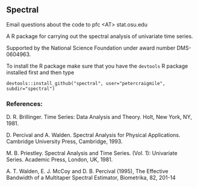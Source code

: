 ## Spectral

Email questions about the code to pfc &lt;AT&gt; stat.osu.edu

A R package for carrying out the spectral analysis of univariate time series.

Supported by the National Science Foundation under award number DMS-0604963.

To install the R package make sure that you have the `devtools` R package installed first and then type
```
devtools::install_github("spectral", user="petercraigmile", subdir="spectral") 
```


### References:

D. R. Brillinger. Time Series: Data Analysis and Theory. Holt, New York, NY, 1981.

D. Percival and A. Walden. Spectral Analysis for Physical Applications. Cambridge
University Press, Cambridge, 1993.

M. B. Priestley. Spectral Analysis and Time Series. (Vol. 1): Univariate Series. Academic
Press, London, UK, 1981.

A. T. Walden, E. J. McCoy and D. B. Percival (1995), The Effective Bandwidth of a Multitaper Spectral Estimator, Biometrika, 82, 201-14